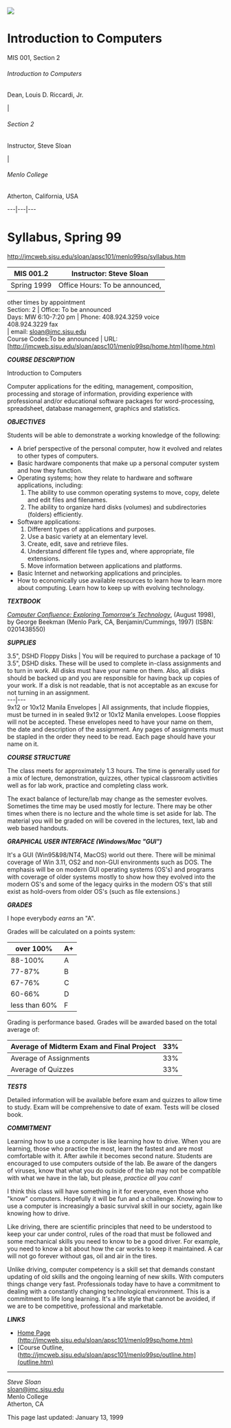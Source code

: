 # ![](../Images/mcflag.JPG)

# Introduction to Computers  
MIS 001, Section 2

###### Introduction to Computers  
Dean, Louis D. Riccardi, Jr.

|

######  Section 2  
Instructor, Steve Sloan

|

###### Menlo College  
Atherton, California, USA  
  
---|---|---  
  
# Syllabus, Spring 99  
http://jmcweb.sjsu.edu/sloan/apsc101/menlo99sp/syllabus.htm

MIS 001.2 | Instructor: Steve Sloan  
---|---  
Spring 1999 | Office Hours: To be announced,  
other times by appointment  
Section: 2 | Office: To be announced  
Days: MW 6:10-7:20 pm | Phone: 408.924.3259 voice  
408.924.3229 fax  
  | email: [sloan@jmc.sjsu.edu](mailto:sloan@jmc.sjsu.edu)  
Course Codes:To be announced | URL:
[http://jmcweb.sjsu.edu/sloan/apsc101/menlo99sp/home.htm](home.htm)  
  
**_COURSE DESCRIPTION_**

Introduction to Computers

Computer applications for the editing, management, composition, processing and
storage of information, providing experience with professional and/or
educational software packages for word-processing, spreadsheet, database
management, graphics and statistics.

**_OBJECTIVES_**

Students will be able to demonstrate a working knowledge of the following:

  * A brief perspective of the personal computer, how it evolved and relates to other types of computers.
  * Basic hardware components that make up a personal computer system and how they function.
  * Operating systems; how they relate to hardware and software applications, including:
    1. The ability to use common operating systems to move, copy, delete and edit files and filenames.
    2. The ability to organize hard disks (volumes) and subdirectories (folders) efficiently.
  * Software applications:
    1. Different types of applications and purposes.
    2. Use a basic variety at an elementary level.
    3. Create, edit, save and retrieve files.
    4. Understand different file types and, where appropriate, file extensions.
    5. Move information between applications and platforms.
  * Basic Internet and networking applications and principles.
  * How to economically use available resources to learn how to learn more about computing. Learn how to keep up with evolving technology.

**_TEXTBOOK_**

[_Computer Confluence: Exploring Tomorrow's Technology_](text01.htm), (August
1998), by George Beekman (Menlo Park, CA, Benjamin/Cummings, 1997) (ISBN:
0201438550)

**_SUPPLIES_**

3.5", DSHD Floppy Disks | You will be required to purchase a package of 10
3.5", DSHD disks. These will be used to complete in-class assignments and to
turn in work. All disks must have your name on them. Also, all disks should be
backed up and you are responsible for having back up copies of your work. If a
disk is not readable, that is not acceptable as an excuse for not turning in
an assignment.  
---|---  
9x12 or 10x12 Manila Envelopes | All assignments, that include floppies, must
be turned in in sealed 9x12 or 10x12 Manila envelopes. Loose floppies will not
be accepted. These envelopes need to have your name on them, the date and
description of the assignment. Any pages of assignments must be stapled in the
order they need to be read. Each page should have your name on it.  
  
**_COURSE STRUCTURE_**

The class meets for approximately 1.3 hours. The time is generally used for a
mix of lecture, demonstration, quizzes, other typical classroom activities
well as for lab work, practice and completing class work.

The exact balance of lecture/lab may change as the semester evolves. Sometimes
the time may be used mostly for lecture. There may be other times when there
is no lecture and the whole time is set aside for lab. The material you will
be graded on will be covered in the lectures, text, lab and web based
handouts.

**_GRAPHICAL USER INTERFACE (Windows/Mac "GUI")_**

It's a GUI (Win95&98/NT4, MacOS) world out there. There will be minimal
coverage of Win 3.11, OS2 and non-GUI environments such as DOS. The emphasis
will be on modern GUI operating systems (OS's) and programs with coverage of
older systems mostly to show how they evolved into the modern OS's and some of
the legacy quirks in the modern OS's that still exist as hold-overs from older
OS's (such as file extensions.)

**_GRADES_**

I hope everybody _earns_ an  "A".

Grades will be calculated on a points system:

over 100% | A+  
---|---  
88-100% | A  
77-87% | B  
67-76% | C  
60-66% | D  
less than 60% | F  
  
Grading is performance based. Grades will be awarded based on the total
average of:

Average of Midterm Exam and Final Project | 33%  
---|---  
Average of Assignments | 33%  
Average of Quizzes | 33%  
  
**_TESTS_**

Detailed information will be available before exam and quizzes to allow time
to study. Exam will be comprehensive to date of exam. Tests will be closed
book.

**_COMMITMENT_**

Learning how to use a computer is like learning how to drive. When you are
learning, those who practice the most, learn the fastest and are most
comfortable with it. After awhile it becomes second nature. Students are
encouraged to use computers outside of the lab. Be aware of the dangers of
viruses, know that what you do outside of the lab may not be compatible with
what we have in the lab, but please, _practice all you can!_

I think this class will have something in it for everyone, even those who
"know" computers. Hopefully it will be fun and a challenge. Knowing how to use
a computer is increasingly a basic survival skill in our society, again like
knowing how to drive.

Like driving, there are scientific principles that need to be understood to
keep your car under control, rules of the road that must be followed and some
mechanical skills you need to know to be a good driver. For example, you need
to know a bit about how the car works to keep it maintained. A car will not go
forever without gas, oil and air in the tires.

Unlike driving, computer competency is a skill set that demands constant
updating of old skills and the ongoing learning of new skills. With computers
things change very fast. Professionals today have to have a commitment to
dealing with a constantly changing technological environment. This is a
commitment to life long learning. It's a life style that cannot be avoided, if
we are to be competitive, professional and marketable.

**_LINKS_**

  * [Home Page (http://jmcweb.sjsu.edu/sloan/apsc101/menlo99sp/home.htm)](home.htm)
  * [Course Outline, (http://jmcweb.sjsu.edu/sloan/apsc101/menlo99sp/outline.htm](outline.htm)

* * *

_Steve Sloan_  
[sloan@jmc.sjsu.edu](mailto:sloan@jmc.sjsu.edu)  
Menlo College  
Atherton, CA

This page last updated: January 13, 1999

